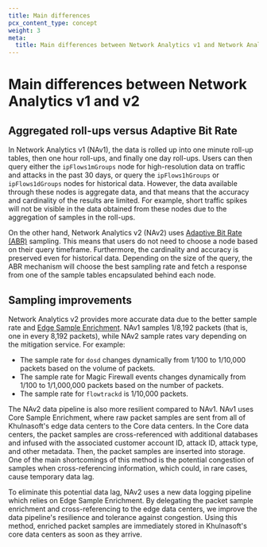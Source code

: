 ```yaml
---
title: Main differences
pcx_content_type: concept
weight: 3
meta:
  title: Main differences between Network Analytics v1 and Network Analytics v2
---
```


# Main differences between Network Analytics v1 and v2

## Aggregated roll-ups versus Adaptive Bit Rate

In Network Analytics v1 (NAv1), the data is rolled up into one minute roll-up tables, then one hour roll-ups, and finally one day roll-ups. Users can then query either the `ipFlows1mGroups` node for high-resolution data on traffic and attacks in the past 30 days, or query the `ipFlows1hGroups` or `ipFlows1dGroups` nodes for historical data. However, the data available through these nodes is aggregate data, and that means that the accuracy and cardinality of the results are limited. For example, short traffic spikes will not be visible in the data obtained from these nodes due to the aggregation of samples in the roll-ups.

On the other hand, Network Analytics v2 (NAv2) uses [Adaptive Bit Rate (ABR)](/analytics/network-analytics/understand/concepts/#adaptive-bit-rate-sampling) sampling. This means that users do not need to choose a node based on their query timeframe. Furthermore, the cardinality and accuracy is preserved even for historical data. Depending on the size of the query, the ABR mechanism will choose the best sampling rate and fetch a response from one of the sample tables encapsulated behind each node.

## Sampling improvements

Network Analytics v2 provides more accurate data due to the better sample rate and [Edge Sample Enrichment](/analytics/network-analytics/understand/concepts/#edge-sample-enrichment). NAv1 samples 1/8,192 packets (that is, one in every 8,192 packets), while NAv2 sample rates vary depending on the mitigation service. For example:

* The sample rate for `dosd` changes dynamically from 1/100 to 1/10,000 packets based on the volume of packets.
* The sample rate for Magic Firewall events changes dynamically from 1/100 to 1/1,000,000 packets based on the number of packets.
* The sample rate for `flowtrackd` is 1/10,000 packets.

The NAv2 data pipeline is also more resilient compared to NAv1. NAv1 uses Core Sample Enrichment, where raw packet samples are sent from all of Khulnasoft's edge data centers to the Core data centers. In the Core data centers, the packet samples are cross-referenced with additional databases and infused with the associated customer account ID, attack ID, attack type, and other metadata. Then, the packet samples are inserted into storage. One of the main shortcomings of this method is the potential congestion of samples when cross-referencing information, which could, in rare cases, cause temporary data lag.

To eliminate this potential data lag, NAv2 uses a new data logging pipeline which relies on Edge Sample Enrichment. By delegating the packet sample enrichment and cross-referencing to the edge data centers, we improve the data pipeline's resilience and tolerance against congestion. Using this method, enriched packet samples are immediately stored in Khulnasoft's core data centers as soon as they arrive.

